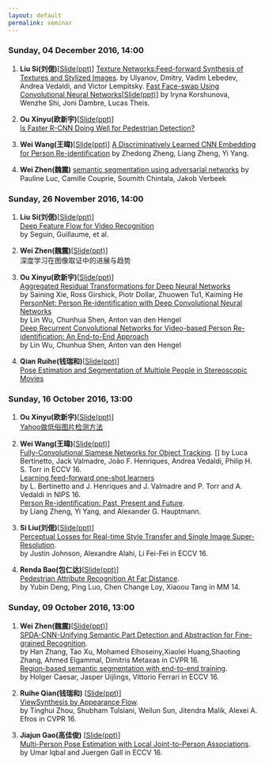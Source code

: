 ```yaml
---
layout: default
permalink: seminar
---
```

### Sunday, 04 December 2016, 14:00
1. **Liu Si(刘偲)**[[Slide(ppt)](https://pan.baidu.com/s/1cb0rUY)]
[Texture Networks:Feed-forward Synthesis of Textures and Stylized Images](https://arxiv.org/abs/1603.03417).
by Ulyanov, Dmitry, Vadim Lebedev, Andrea Vedaldi, and Victor Lempitsky. 
[Fast Face-swap Using Convolutional Neural Networks](https://arxiv.org/abs/1611.09577)[[Slide(ppt)](https://pan.baidu.com/s/1qYlNl3e)]
by Iryna Korshunova, Wenzhe Shi, Joni Dambre, Lucas Theis.

2. **Ou Xinyu(欧新宇)**[[Slide(ppt)](https://pan.baidu.com/s/1mhELwuc)]  
[Is Faster R-CNN Doing Well for Pedestrian Detection?](http://arxiv.org/pdf/1607.07032v2)

3. **Wei Wang(王暐)**[[Slide(ppt)](https://pan.baidu.com/s/1gfQbfyj)] 
[A Discriminatively Learned CNN Embedding for Person Re-identification](https://arxiv.org/pdf/1611.05666)
by Zhedong Zheng, Liang Zheng, Yi Yang.

4. **Wei Zhen(魏震)**
[semantic segmentation using adversarial networks](https://arxiv.org/abs/1611.08408)
by Pauline Luc, Camille Couprie, Soumith Chintala, Jakob Verbeek


### Sunday, 26 November 2016, 14:00 
1. **Liu Si(刘偲)**[[Slide(ppt)](http://pan.baidu.com/s/1miJeQPM)]        
[Deep Feature Flow for Video Recognition](https://128.84.21.199/abs/1611.07715)    
by Seguin, Guillaume, et al.

2. **Wei Zhen(魏震)**[[Slide(ppt)](http://pan.baidu.com/s/1pLyGaDX)]    
深度学习在图像取证中的进展与趋势

3. **Ou Xinyu(欧新宇)**[[Slide(ppt)](http://pan.baidu.com/s/1jHGkVwa)]    
[Aggregated Residual Transformations for Deep Neural Networks](https://arxiv.org/abs/1611.05431)    
by Saining Xie, Ross Girshick, Piotr Dollar, Zhuowen Tu1, Kaiming He    
[PersonNet: Person Re-identification with Deep Convolutional Neural Networks](https://arxiv.org/abs/1601.07255)    
by Lin Wu, Chunhua Shen, Anton van den Hengel    
[Deep Recurrent Convolutional Networks for Video-based Person Re-identification: An End-to-End Approach](https://arxiv.org/abs/1606.01609)    
by Lin Wu,  Chunhua Shen,  Anton van den Hengel

4. **Qian Ruihe(钱瑞和)**[[Slide(ppt)]()]    
[Pose Estimation and Segmentation of Multiple People in Stereoscopic Movies](https://www.google.com.hk/url?sa=t&rct=j&q=&esrc=s&source=web&cd=1&ved=0ahUKEwiTlOSG7MjQAhXKtY8KHaEIBc8QFggbMAA&url=http%3a%2f%2fwww%2edi%2eens%2efr%2f~josef%2fpublications%2fSeguin15%2epdf&usg=AFQjCNHr2B6rO1zGPgPLpel1qPNBhkFzKg&sig2=jqNJssvPnumI1RFhQN1NzA)



### Sunday, 16 October 2016, 13:00 
1. **Ou Xinyu(欧新宇)**[[Slide(ppt)](https://pan.baidu.com/s/1boS8pOj)]        
[Yahoo做低俗图片检测方法](https://yahooeng.tumblr.com/post/151148689421/open-sourcing-a-deep-learning-solution-for)

2. **Wei Wang(王暐)**[[Slide(ppt)](https://pan.baidu.com/s/1bpkjpqn)]    
[Fully-Convolutional Siamese Networks for Object Tracking](https://arxiv.org/pdf/1606.09549.pdf).   [] 
by Luca Bertinetto, Jack Valmadre, João F. Henriques, Andrea Vedaldi, Philip H. S. Torr in ECCV 16.   
[Learning feed-forward one-shot learners](https://arxiv.org/abs/1606.05233)   
by L. Bertinetto and J. Henriques and J. Valmadre and P. Torr and A. Vedaldi in NIPS 16.   
[Person Re-identification: Past, Present and Future](https://arxiv.org/pdf/1610.02984.pdf).    
by Liang Zheng, Yi Yang, and Alexander G. Hauptmann.

3. **Si Liu(刘偲)**[[Slide(ppt)](https://pan.baidu.com/s/1i5g9lv3)]    
[Perceptual Losses for Real-time Style Transfer and Single Image Super-Resolution](https://arxiv.org/abs/1603.08155).    
by Justin Johnson, Alexandre Alahi, Li Fei-Fei in ECCV 16.

4. **Renda Bao(包仁达)**[[Slide(ppt)](https://pan.baidu.com/s/1bJgW3s)]    
[Pedestrian Attribute Recognition At Far Distance](https://arxiv.org/abs/1608.08526).    
by Yubin Deng, Ping Luo, Chen Change Loy, Xiaoou Tang in MM 14.


### Sunday, 09 October 2016, 13:00 
1. **Wei Zhen(魏震)**[[Slide(ppt)](https://pan.baidu.com/s/1hsx5VCC)]        
    [SPDA-CNN-Unifying Semantic Part Detection and Abstraction for Fine-grained Recognition](https://www.google.com/url?sa=t&rct=j&q=&esrc=s&source=web&cd=1&ved=0ahUKEwiIo5zl9tLPAhVJ74MKHYP7CroQFggeMAA&url=http%3A%2F%2Fpaul.rutgers.edu%2F~hz138%2Fpublications%2FCVPR16.pdf&usg=AFQjCNGm3K24qSZQiRV3Xq6ntuwyKxL9rA&sig2=WS0K3_ozrzsr0IQqFCuRkw).        
    by Han Zhang, Tao Xu, Mohamed Elhoseiny,Xiaolei Huang,Shaoting Zhang, Ahmed Elgammal, Dimitris Metaxas in CVPR 16.    
    [Region-based semantic segmentation with end-to-end training](https://arxiv.org/abs/1607.07671).    
    by Holger Caesar, Jasper Uijlings, Vittorio Ferrari in ECCV 16.    


2. **Ruihe Qian(钱瑞和)**    [[Slide(ppt)](https://pan.baidu.com/s/1nuFw0ch)]    
[ViewSynthesis by Appearance Flow](https://arxiv.org/abs/1605.03557).    
by Tinghui Zhou, Shubham Tulsiani, Weilun Sun, Jitendra Malik, Alexei A. Efros in CVPR 16.

3. **Jiajun Gao(高佳俊)**    [[Slide(ppt)](https://pan.baidu.com/s/1jH9wRlW)]    
[Multi-Person Pose Estimation with Local Joint-to-Person Associations](https://arxiv.org/abs/1608.08526).    
by Umar lqbal and Juergen Gall in ECCV 16.


